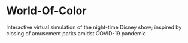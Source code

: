 # World-Of-Color
Interactive virtual simulation of the night-time Disney show; inspired by closing of amusement parks amidst COVID-19 pandemic

